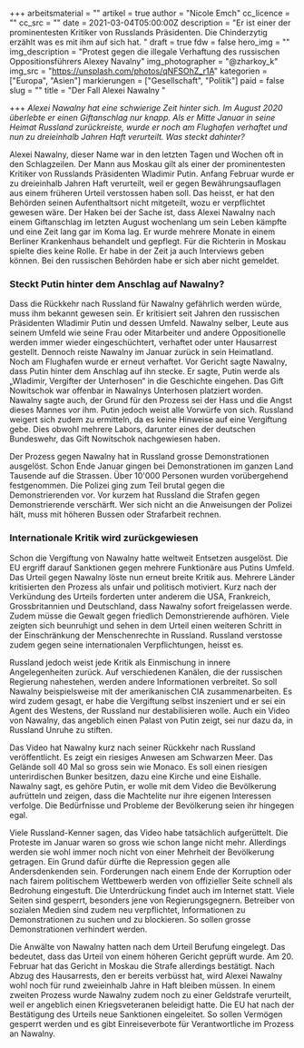 +++
arbeitsmaterial = ""
artikel = true
author = "Nicole Emch"
cc_licence = ""
cc_src = ""
date = 2021-03-04T05:00:00Z
description = "Er ist einer der prominentesten Kritiker von Russlands Präsidenten. Die Chinderzytig erzählt was es mit ihm auf sich hat.   "
draft = true
fdw = false
hero_img = ""
img_description = "Protest gegen die illegale Verhaftung des russischen Oppositionsführers Alexey Navalny"
img_photographer = "@zharkoy_k"
img_src = "https://unsplash.com/photos/qNFSOhZ_r1A"
kategorien = ["Europa", "Asien"]
markierungen = ["Gesellschaft", "Politik"]
paid = false
slug = ""
title = "Der Fall Alexei Nawalny "

+++
_Alexei Nawalny hat eine schwierige Zeit hinter sich. Im August 2020 überlebte er einen Giftanschlag nur knapp. Als er Mitte Januar in seine Heimat Russland zurückreiste, wurde er noch am Flughafen verhaftet und nun zu dreieinhalb Jahren Haft verurteilt. Was steckt dahinter?_

Alexei Nawalny, dieser Name war in den letzten Tagen und Wochen oft in den Schlagzeilen. Der Mann aus Moskau gilt als einer der prominentesten Kritiker von Russlands Präsidenten Wladimir Putin. Anfang Februar wurde er zu dreieinhalb Jahren Haft verurteilt, weil er gegen Bewährungsauflagen aus einem früheren Urteil verstossen haben soll. Das heisst, er hat den Behörden seinen Aufenthaltsort nicht mitgeteilt, wozu er verpflichtet gewesen wäre. Der Haken bei der Sache ist, dass Alexei Nawalny nach einem Giftanschlag im letzten August wochenlang um sein Leben kämpfte und eine Zeit lang gar im Koma lag. Er wurde mehrere Monate in einem Berliner Krankenhaus behandelt und gepflegt. Für die Richterin in Moskau spielte dies keine Rolle. Er habe in der Zeit ja auch Interviews geben können. Bei den russischen Behörden habe er sich aber nicht gemeldet.

### Steckt Putin hinter dem Anschlag auf Nawalny?

Dass die Rückkehr nach Russland für Nawalny gefährlich werden würde, muss ihm bekannt gewesen sein. Er kritisiert seit Jahren den russischen Präsidenten Wladimir Putin und dessen Umfeld. Nawalny selber, Leute aus seinem Umfeld wie seine Frau oder Mitarbeiter und andere Oppositionelle werden immer wieder eingeschüchtert, verhaftet oder unter Hausarrest gestellt. Dennoch reiste Nawalny im Januar zurück in sein Heimatland. Noch am Flughafen wurde er erneut verhaftet. Vor Gericht sagte Nawalny, dass Putin hinter dem Anschlag auf ihn stecke. Er sagte, Putin werde als „Wladimir, Vergifter der Unterhosen“ in die Geschichte eingehen. Das Gift Nowitschok war offenbar in Nawalnys Unterhosen platziert worden. Nawalny sagte auch, der Grund für den Prozess sei der Hass und die Angst dieses Mannes vor ihm. Putin jedoch weist alle Vorwürfe von sich. Russland weigert sich zudem zu ermitteln, da es keine Hinweise auf eine Vergiftung gebe. Dies obwohl mehrere Labors, darunter eines der deutschen Bundeswehr, das Gift Nowitschok nachgewiesen haben.

Der Prozess gegen Nawalny hat in Russland grosse Demonstrationen ausgelöst. Schon Ende Januar gingen bei Demonstrationen im ganzen Land Tausende auf die Strassen. Über 10'000 Personen wurden vorübergehend festgenommen. Die Polizei ging zum Teil brutal gegen die Demonstrierenden vor. Vor kurzem hat Russland die Strafen gegen Demonstrierende verschärft. Wer sich nicht an die Anweisungen der Polizei hält, muss mit höheren Bussen oder Strafarbeit rechnen.

### Internationale Kritik wird zurückgewiesen

Schon die Vergiftung von Nawalny hatte weltweit Entsetzen ausgelöst. Die EU ergriff darauf Sanktionen gegen mehrere Funktionäre aus Putins Umfeld. Das Urteil gegen Nawalny löste nun erneut breite Kritik aus. Mehrere Länder kritisierten den Prozess als unfair und politisch motiviert. Kurz nach der Verkündung des Urteils forderten unter anderem die USA, Frankreich, Grossbritannien und Deutschland, dass Nawalny sofort freigelassen werde. Zudem müsse die Gewalt gegen friedlich Demonstrierende aufhören. Viele zeigten sich beunruhigt und sehen in dem Urteil einen weiteren Schritt in der Einschränkung der Menschenrechte in Russland. Russland verstosse zudem gegen seine internationalen Verpflichtungen, heisst es.

Russland jedoch weist jede Kritik als Einmischung in innere Angelegenheiten zurück. Auf verschiedenen Kanälen, die der russischen Regierung nahestehen, werden andere Informationen verbreitet. So soll Nawalny beispielsweise mit der amerikanischen CIA zusammenarbeiten. Es wird zudem gesagt, er habe die Vergiftung selbst inszeniert und er sei ein Agent des Westens, der Russland nur destabilisieren wolle. Auch ein Video von Nawalny, das angeblich einen Palast von Putin zeigt, sei nur dazu da, in Russland Unruhe zu stiften.

Das Video hat Nawalny kurz nach seiner Rückkehr nach Russland veröffentlicht. Es zeigt ein riesiges Anwesen am Schwarzen Meer. Das Gelände soll 40 Mal so gross sein wie Monaco. Es soll einen riesigen unterirdischen Bunker besitzen, dazu eine Kirche und eine Eishalle. Nawalny sagt, es gehöre Putin, er wolle mit dem Video die Bevölkerung aufrütteln und zeigen, dass die Machtelite nur ihre eigenen Interessen verfolge. Die Bedürfnisse und Probleme der Bevölkerung seien ihr hingegen egal.

Viele Russland-Kenner sagen, das Video habe tatsächlich aufgerüttelt. Die Proteste im Januar waren so gross wie schon lange nicht mehr. Allerdings werden sie wohl immer noch nicht von einer Mehrheit der Bevölkerung getragen. Ein Grund dafür dürfte die Repression gegen alle Andersdenkenden sein. Forderungen nach einem Ende der Korruption oder nach fairem politischem Wettbewerb werden von offizieller Seite schnell als Bedrohung eingestuft. Die Unterdrückung findet auch im Internet statt. Viele Seiten sind gesperrt, besonders jene von Regierungsgegnern. Betreiber von sozialen Medien sind zudem neu verpflichtet, Informationen zu Demonstrationen zu suchen und zu blockieren. So sollen grosse Demonstrationen verhindert werden.

Die Anwälte von Nawalny hatten nach dem Urteil Berufung eingelegt. Das bedeutet, dass das Urteil von einem höheren Gericht geprüft wurde. Am 20. Februar hat das Gericht in Moskau die Strafe allerdings bestätigt. Nach Abzug des Hausarrests, den er bereits verbüsst hat, wird Alexei Nawalny wohl noch für rund zweieinhalb Jahre in Haft bleiben müssen. In einem zweiten Prozess wurde Nawalny zudem noch zu einer Geldstrafe verurteilt, weil er angeblich einen Kriegsveteranen beleidigt hatte. Die EU hat nach der Bestätigung des Urteils neue Sanktionen eingeleitet. So sollen Vermögen gesperrt werden und es gibt Einreiseverbote für Verantwortliche im Prozess an Nawalny.